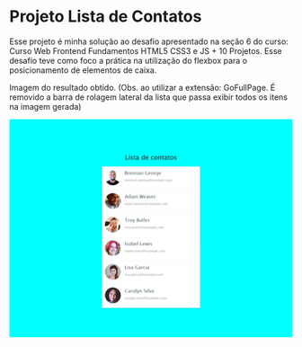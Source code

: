 # Projeto Lista de Contatos

Esse projeto é minha solução ao desafio apresentado na seção 6 do curso: Curso Web Frontend Fundamentos HTML5 CSS3 e JS + 10 Projetos. Esse desafio teve como foco a prática na utilização do flexbox para o posicionamento de elementos de caixa.

Imagem do resultado obtido. (Obs. ao utilizar a extensão: GoFullPage. É removido a barra de rolagem lateral da lista que passa exibir todos os itens na imagem gerada)

![Foto do projeto](fullpage-image.png)

